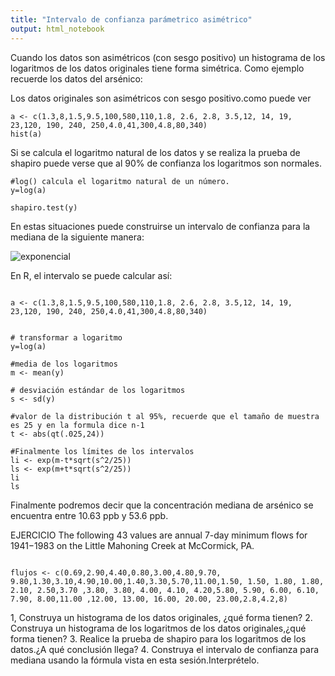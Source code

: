 ```yaml
---
title: "Intervalo de confianza parámetrico asimétrico"
output: html_notebook
---
```


Cuando los datos son asimétricos (con sesgo positivo) un histograma de los logaritmos de los datos originales tiene forma simétrica. Como ejemplo recuerde los datos del arsénico: 


Los datos originales son asimétricos con sesgo positivo.como puede ver
```{r}
a <- c(1.3,8,1.5,9.5,100,580,110,1.8, 2.6, 2.8, 3.5,12, 14, 19, 23,120, 190, 240, 250,4.0,41,300,4.8,80,340)
hist(a)
```

Si se calcula el logaritmo natural de los datos y se realiza la prueba de shapiro puede verse que al 90% de confianza los logaritmos son normales.

```{r}
#log() calcula el logaritmo natural de un número.
y=log(a)

shapiro.test(y)
```

En estas situaciones puede construirse un intervalo de confianza para la mediana de la siguiente manera:



![exponencial](probabilidad/figs/exponencial.PNG)


En R, el intervalo se puede calcular así:

```{r}

a <- c(1.3,8,1.5,9.5,100,580,110,1.8, 2.6, 2.8, 3.5,12, 14, 19, 23,120, 190, 240, 250,4.0,41,300,4.8,80,340)


# transformar a logaritmo
y=log(a)

#media de los logaritmos
m <- mean(y)

# desviación estándar de los logaritmos
s <- sd(y)

#valor de la distribución t al 95%, recuerde que el tamaño de muestra es 25 y en la formula dice n-1
t <- abs(qt(.025,24))

#Finalmente los límites de los intervalos
li <- exp(m-t*sqrt(s^2/25))
ls <- exp(m+t*sqrt(s^2/25))
li
ls
```

Finalmente podremos decir que la concentración mediana de arsénico se encuentra entre 10.63 ppb y 53.6 ppb.



EJERCICIO
The following 43 values are annual 7-day minimum flows for 1941−1983 on the Little Mahoning
Creek at McCormick, PA.

```{r}

flujos <- c(0.69,2.90,4.40,0.80,3.00,4.80,9.70, 9.80,1.30,3.10,4.90,10.00,1.40,3.30,5.70,11.00,1.50, 1.50, 1.80, 1.80, 2.10, 2.50,3.70 ,3.80, 3.80, 4.00, 4.10, 4.20,5.80, 5.90, 6.00, 6.10, 7.90, 8.00,11.00 ,12.00, 13.00, 16.00, 20.00, 23.00,2.8,4.2,8)
```
1, Construya un histograma de los datos originales, ¿qué forma tienen?
2. Construya un histograma de los logaritmos de los datos originales,¿qué forma tienen?
3. Realice la prueba de shapiro para los logaritmos de los datos.¿A qué conclusión llega?
4. Construya el intervalo de confianza para mediana usando la fórmula vista en esta sesión.Interprételo.


